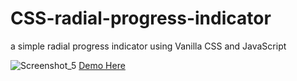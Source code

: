 # CSS-radial-progress-indicator
a simple radial progress indicator using Vanilla CSS and JavaScript

![Screenshot_5](https://user-images.githubusercontent.com/68366048/112049735-b1b8e700-8b58-11eb-9c07-2007ce207333.png)
[Demo Here](https://giannisgialamas.github.io/CSS-radial-progress-indicator/)
